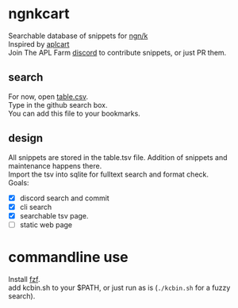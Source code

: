 # ngnkcart
Searchable database of snippets for [ngn/k](https://codeberg.org/ngn/k)  
Inspired by [aplcart](https://github.com/abrudz/aplcart)  
Join The APL Farm [discord](https://discord.gg/ZN9wVvpv) to contribute snippets,
or just PR them.  

## search 
For now, open [table.csv](https://github.com/secwang/ngnkcart/blob/main/table.tsv).  
Type in the github search box.  
You can add this file to your bookmarks.  

## design
All snippets are stored in the table.tsv file. Addition of snippets and maintenance happens there.  
Import the tsv into sqlite for fulltext search and format check.  
Goals:  
- [x] discord search and commit
- [x] cli search
- [x] searchable tsv page.
- [ ] static web page

# commandline use  
Install [fzf](https://github.com/junegunn/fzf).  
add kcbin.sh to your $PATH, or just run as is (`./kcbin.sh` for a fuzzy search).  
